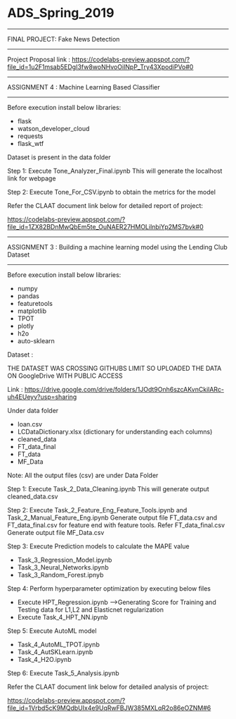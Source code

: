 # ADS_Spring_2019

************************************************************************************
FINAL PROJECT: Fake News Detection
************************************************************************************
Project Proposal link : https://codelabs-preview.appspot.com/?file_id=1u2F1msab5EDgI3fw8woNHvoOiINpP_Try43XpodiPVo#0

************************************************************************************
ASSIGNMENT 4 : Machine Learning Based Classifier
************************************************************************************

Before execution install below libraries:
- flask
- watson_developer_cloud
- requests
- flask_wtf

Dataset is present in the data folder

Step 1: Execute Tone_Analyzer_Final.ipynb
This will generate the localhost link for webpage

Step 2: Execute Tone_For_CSV.ipynb to obtain the metrics for the model


Refer the CLAAT document link below for detailed report of project:

https://codelabs-preview.appspot.com/?file_id=1ZX82BDnMwQbEm5te_OuNAER27HMOLilnbiYp2MS7bvk#0

************************************************************************************
ASSIGNMENT 3 : Building a machine learning model using the Lending Club Dataset
************************************************************************************

Before execution install below libraries:
- numpy
- pandas
- featuretools
- matplotlib
- TPOT
- plotly
- h2o
- auto-sklearn

Dataset : 

THE DATASET WAS CROSSING GITHUBS LIMIT SO UPLOADED THE DATA ON GoogleDrive WITH PUBLIC ACCESS

Link : https://drive.google.com/drive/folders/1JOdt9Onh6szcAKvnCkilARc-uh4EUeyv?usp=sharing

Under data folder
- loan.csv
- LCDataDictionary.xlsx (dictionary for understanding each columns)
- cleaned_data
- FT_data_final
- FT_data
- MF_Data


Note: All the output files (csv) are under Data Folder 

Step 1: Execute Task_2_Data_Cleaning.ipynb
This will generate output cleaned_data.csv

Step 2: Execute Task_2_Feature_Eng_Feature_Tools.ipynb and Task_2_Manual_Feature_Eng.ipynb
Generate output file FT_data.csv and FT_data_final.csv for feature end with feature tools. Refer FT_data_final.csv
Generate output file MF_Data.csv 

Step 3: Execute Prediction models to calculate the MAPE value
- Task_3_Regression_Model.ipynb
- Task_3_Neural_Networks.ipynb
- Task_3_Random_Forest.ipnyb

Step 4: Perform hyperparameter optimization by executing below files
- Execute HPT_Regression.ipynb -->Generating Score for Training and Testing data for L1,L2 and Elasticnet regularization 
- Execute Task_4_HPT_NN.ipynb

Step 5: Execute AutoML model
- Task_4_AutoML_TPOT.ipynb
- Task_4_AutSKLearn.ipynb
- Task_4_H2O.ipynb


Step 6: Execute Task_5_Analysis.ipynb


Refer the CLAAT document link below for detailed analysis of project:

https://codelabs-preview.appspot.com/?file_id=1Vrbd5cK9MQdbUIx4e9UqRwFBJW385MXLqR2o86eOZNM#6
